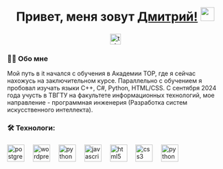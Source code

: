 <h1 align="center">Привет, меня зовут <a href="https://daniilshat.ru/" target="_blank">Дмитрий!</a> 
<img src="https://github.com/blackcater/blackcater/raw/main/images/Hi.gif" height="32"/></h1>

###

<div align="center">
  <a href="https://t.me/levkin_still" target="_blank">
    <img src="https://img.shields.io/static/v1?message=Telegram&logo=telegram&label=&color=2CA5E0&logoColor=white&labelColor=&style=for-the-badge" height="25" alt="telegram logo"  />
  </a>
</div>

###

<h3 align="left">👩‍💻  Обо мне</h3>

<p align="left">Мой путь в it начался с обучения в Академии TOP, где я сейчас нахожусь на заключительном курсе. Параллельно с обучением я пробовал изучать языки C++, C#, Python, HTML/CSS. С сентября 2024 года учусть в ТВГТУ на факультете информационных технологий, мое направление - программная инженерия (Разработка систем искусственного интеллекта).</p>

###

<h3 align="left">🛠 Технологи:</h3>

###

<div align="left">
  <img src="https://skillicons.dev/icons?i=cs" height="40" alt="postgresql logo"  />
  <img width="12" />
  <img src="https://skillicons.dev/icons?i=cpp" height="40" alt="wordpress logo"  />
  <img width="12" />
  <img src="https://skillicons.dev/icons?i=py" height="40" alt="python logo"  />
  <img width="12" />
  <img src="https://cdn.jsdelivr.net/gh/devicons/devicon/icons/javascript/javascript-original.svg" height="40" alt="javascript logo"  />
  <img width="12" />
  <img src="https://cdn.jsdelivr.net/gh/devicons/devicon/icons/html5/html5-original.svg" height="40" alt="html5 logo"  />
  <img width="12" />
  <img src="https://cdn.jsdelivr.net/gh/devicons/devicon/icons/css3/css3-original.svg" height="40" alt="css3 logo"  />
  <img width="12" />
  <img src="https://skillicons.dev/icons?i=dotnet" height="40" alt="python logo"  />
  <img width="12" />
  
</div>

###
